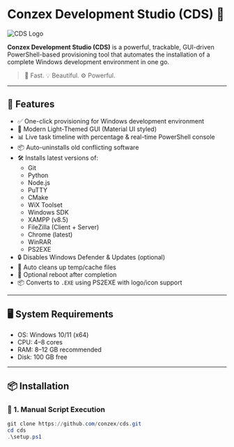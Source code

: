 # Conzex Development Studio (CDS) 🚀

![CDS Logo](https://cdn.conzex.com/uploads/LOGO-SVG/cz-light.svg)

**Conzex Development Studio (CDS)** is a powerful, trackable, GUI-driven PowerShell-based provisioning tool that automates the installation of a complete Windows development environment in one go.

> 🧩 Fast. 💡 Beautiful. ⚙️ Powerful.

---

## 🎯 Features

- ✅ One-click provisioning for Windows development environment
- 🎨 Modern Light-Themed GUI (Material UI styled)
- 📊 Live task timeline with percentage & real-time PowerShell console
- 📦 Auto-uninstalls old conflicting software
- 🛠 Installs latest versions of:
  - Git
  - Python
  - Node.js
  - PuTTY
  - CMake
  - WiX Toolset
  - Windows SDK
  - XAMPP (v8.5)
  - FileZilla (Client + Server)
  - Chrome (latest)
  - WinRAR
  - PS2EXE
- 🔒 Disables Windows Defender & Updates (optional)
- 🧹 Auto cleans up temp/cache files
- 🔁 Optional reboot after completion
- 📦 Converts to `.EXE` using PS2EXE with logo/icon support

---

## 🖥 System Requirements

- OS: Windows 10/11 (x64)
- CPU: 4–8 cores
- RAM: 8–12 GB recommended
- Disk: 100 GB free

---

## 📦 Installation

### 🧪 1. Manual Script Execution

```powershell
git clone https://github.com/conzex/cds.git
cd cds
.\setup.ps1
